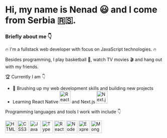 # Hi, my name is Nenad :smiley: and I come from Serbia 🇷🇸.

### Briefly about me :point_down:

:fire: I'm a fullstack web developer with focus on JavaScript technologies. :fire:

Besides programming, I play basketball :basketball:, watch TV movies :clapper: and hang out with my friends.

🏆 Currently I am :point_down:
- 💪 Brushing up my web development skills and building new projects
- Learning React Native <img src="https://miro.medium.com/v2/resize:fit:1024/0*dhDZY5VlvfPB5WtZ.png" alt="React Native Logo" width="35" height="40"> and Next.js <img src="https://upload.wikimedia.org/wikipedia/commons/8/8e/Nextjs-logo.svg" alt="Next.js Logo" width="35" height="40">

Programming languages and tools I work with include :point_down:

<p align="left">
  <img src="https://upload.wikimedia.org/wikipedia/commons/6/61/HTML5_logo_and_wordmark.svg" alt="HTML5 Logo" width="35" height="40">
  <img src="https://upload.wikimedia.org/wikipedia/commons/d/d5/CSS3_logo_and_wordmark.svg" alt="CSS3 Logo" width="35" height="40">
  <img src="https://upload.wikimedia.org/wikipedia/commons/6/6a/JavaScript-logo.png" alt="JavaScript Logo" width="35" height="40">
  <img src="https://upload.wikimedia.org/wikipedia/commons/f/f5/Typescript.svg" alt="TypeScript Logo" width="35" height="40">
  <img src="https://upload.wikimedia.org/wikipedia/commons/3/30/React_Logo_SVG.svg" alt="React.js Logo" width="35" height="40">
  <img src="https://upload.wikimedia.org/wikipedia/commons/d/d9/Node.js_logo.svg" alt="NodeJS Logo" width="35" height="40">
  <img src="https://miro.medium.com/v2/resize:fit:640/format:webp/1*d2zLEjERsrs1Rzk_95QU9A.png" alt="Express.js Logo" width="35" height="40">
  <img src="https://upload.wikimedia.org/wikipedia/en/5/5a/MongoDB_Fores-Green.svg" alt="MongoDB Logo" width="35" height="40">
</p>
